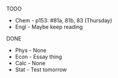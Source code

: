 TODO
- Chem - p153: #81a, 81b, 83  (Thursday)
- Engl - Maybe keep reading

DONE
- Phys - None
- Econ - Essay thing
- Calc - None
- Stat - Test tomorrow

